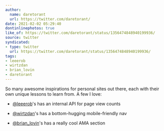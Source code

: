 ```yaml
---
author:
  name: daretorant
  url: https://twitter.com/daretorant/
date: 2021-02-02 05:29:40
dontinlinephotos: true
like_of: https://twitter.com/daretorant/status/1356474848940199936/
source: twitter
syndicated:
- type: twitter
  url: https://twitter.com/daretorant/status/1356474848940199936/
tags:
- leeerob
- wirtzdan
- brian_lovin
- daretorant
---
```


So many awesome inspirations for personal sites out there, each with their own unique lessons to learn from. A few I love:



- [@leeerob](https://twitter.com/leeerob/)'s has an internal API for page view counts

- [@wirtzdan](https://twitter.com/wirtzdan/)'s has a bottom-hugging mobile-friendly nav

- [@brian_lovin](https://twitter.com/brian_lovin/)'s has a really cool AMA section